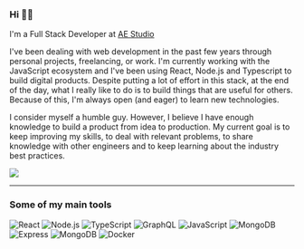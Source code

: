 ### Hi 👋🏼


I'm a Full Stack Developer at <a href="https://github.com/agencyenterprise">AE Studio</a>

<p>
I've been dealing with web development in the past few years through personal projects, freelancing, or work. I'm currently working with the JavaScript ecosystem and I've been using React, Node.js and Typescript to build digital products. Despite putting a lot of effort in this stack, at the end of the day, what I really like to do is to build things that are useful for others. Because of this, I'm always open (and eager) to learn new technologies.
</p>

<p>
I consider myself a humble guy. However, I believe I have enough knowledge to build a product from idea to production. My current goal is to keep improving my skills, to deal with relevant problems, to share knowledge with other engineers and to keep learning about the industry best practices.
</p>

<a href="https://linkedin.com/in/thiagoisaias"><img src="https://img.shields.io/badge/-thiagoisaias-0077B5?logo=Linkedin&logoColor=white"/></a>

<hr>

### Some of my main tools

<p>

![React](https://img.shields.io/badge/-React-333?style=flat&logo=react)
![Node.js](https://img.shields.io/badge/-Node.js-333?style=flat&logo=node.js)
![TypeScript](https://img.shields.io/badge/-TypeScript-333?style=flat&logo=TypeScript)
![GraphQL](https://img.shields.io/badge/-GraphQL-333?style=flat&logo=graphql)
![JavaScript](https://img.shields.io/badge/-JavaScript-333?style=flat&logo=javascript)
![MongoDB](https://img.shields.io/badge/-PostgreSQL-333?style=flat&logo=postgresql)
![Express](https://img.shields.io/badge/-Express-333?style=flat&logo=node.js)
![MongoDB](https://img.shields.io/badge/-MongoDB-333?style=flat&logo=mongodb)
![Docker](https://img.shields.io/badge/-Docker-333?style=flat&logo=docker)

</p>
